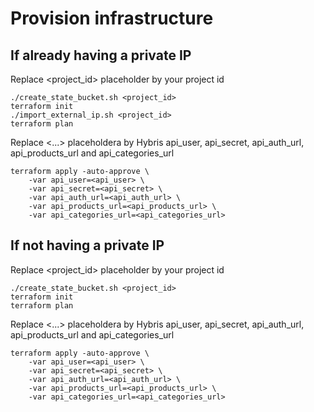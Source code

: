 # Provision infrastructure

## If already having a private IP

Replace <project_id> placeholder by your project id
```
./create_state_bucket.sh <project_id>
terraform init
./import_external_ip.sh <project_id>
terraform plan
```

Replace <...> placeholdera by Hybris api_user, api_secret, api_auth_url, api_products_url and api_categories_url
```
terraform apply -auto-approve \
    -var api_user=<api_user> \
    -var api_secret=<api_secret> \
    -var api_auth_url=<api_auth_url> \
    -var api_products_url=<api_products_url> \
    -var api_categories_url=<api_categories_url>
```

## If not having a private IP

Replace <project_id> placeholder by your project id
```
./create_state_bucket.sh <project_id>
terraform init
terraform plan
```

Replace <...> placeholdera by Hybris api_user, api_secret, api_auth_url, api_products_url and api_categories_url
```
terraform apply -auto-approve \
    -var api_user=<api_user> \
    -var api_secret=<api_secret> \
    -var api_auth_url=<api_auth_url> \
    -var api_products_url=<api_products_url> \
    -var api_categories_url=<api_categories_url>
```